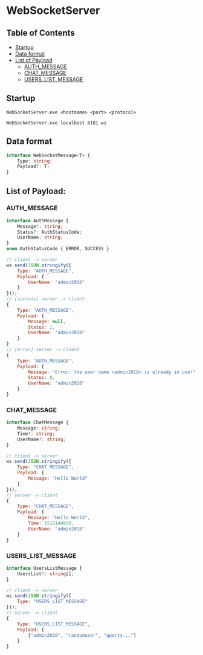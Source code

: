 # WebSocketServer
## Table of Contents
- [Startup](#startup)
- [Data format](#data-format)
- [List of Payload](#list-of-payload)
  - [AUTH_MESSAGE](#auth_message)
  - [CHAT_MESSAGE](#chat_message)
  - [USERS_LIST_MESSAGE](#users_list_message)

## Startup
```
WebSocketServer.exe <hostname> <port> <protocol>
```
```
WebSocketServer.exe localhost 8181 ws
```

## Data format
```TypeScript
interface WebSocketMessage<T> {
    Type: string;
    Payload?: T;
}
```
## List of Payload:
### AUTH_MESSAGE
```TypeScript
interface AuthMessage {
    Message?: string;
    Status?: AuthStatusCode;
    UserName: string;
}
enum AuthStatusCode { ERROR, SUCCESS }
```
```JavaScript
// client -> server
ws.send(JSON.stringify({
	Type: "AUTH_MESSAGE",
	Payload: {
		UserName: "admin2018"
	}
}));
// [success] server -> client
{
	Type: "AUTH_MESSAGE",
	Payload: {
		Message: null,
		Status: 1,
		UserName: "admin2018"
	}
}
// [error] server -> client
{
	Type: "AUTH_MESSAGE",
	Payload: {
		Message: "Error: the user name <admin2018> is already in use!",
		Status: 0,
		UserName: "admin2018"
	}
}
```
### CHAT_MESSAGE
```TypeScript
interface ChatMessage {
    Message: string;
    Time?: string;
    UserName?: string;
}
```
```JavaScript
// client -> server
ws.send(JSON.stringify({
	Type: "CHAT_MESSAGE",
	Payload: {
		Message: "Hello World"
	}
}));
// server -> client
{
	Type: "CHAT_MESSAGE",
	Payload: {
		Message: "Hello World",
		Time: 1515144030,
		UserName: "admin2018"
	}
}
```
### USERS_LIST_MESSAGE
```TypeScript
interface UsersListMessage {
    UsersList?: string[];
}
```
```JavaScript
// client -> server
ws.send(JSON.stringify({
	Type: "USERS_LIST_MESSAGE"
}));
// server -> client
{
	Type: "USERS_LIST_MESSAGE",
	Payload: {
		["admin2018", "randomuser", "qwerty..."]
	}
}
```